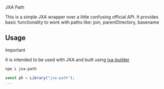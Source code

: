 JXA Path

This is a simple JXA wrapper over a little confusing official API.
It provides basic functionality to work with paths like: join, parentDirectory, basename

## Usage

> [!IMPORTANT]
> It is intended to be used with JXA and built using [jxa-builder](https://github.com/seb0xff/jxa-builder)

```bash
npm i jxa-path
```

```javascript
const ph = Library("jxa-path");
...
```
